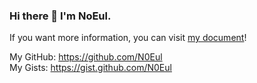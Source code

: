 ### Hi there 👋 I'm NoEul.

If you want more information, you can visit [my document](NoEul.md)!

My GitHub: https://github.com/N0Eul <br/>
My Gists: https://gist.github.com/N0Eul <br/>
